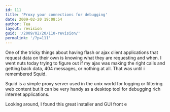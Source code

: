 ```yaml
---
id: 111
title: 'Proxy your connections for debugging'
date: 2009-02-20 19:08:54
author: Tea
layout: revision
guid: '/2009/02/20/110-revision/'
permalink: '/?p=111'
---
```


One of the tricky things about having flash or ajax client applications that request data on their own is knowing what they are requesting and when. I went nuts today trying to figure out if my ajax was making the right calls and getting back data, 404 messages, or nothing at all. That was until i remembered Squid.

Squid is a simple proxy server used in the unix world for logging or filtering web content but it can be very handy as a desktop tool for debugging rich internet applications.

Looking around, I found this great installer and GUI front e